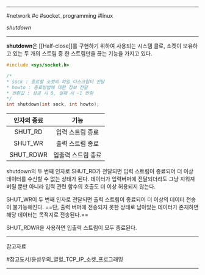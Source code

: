
---

#network #c #socket_programming #linux

*shutdown*

---

**shutdown**은 [[Half-close]]를 구현하기 위하여 사용되는 시스템 콜로, 소켓이 보유하고 있는 두 개의 스트림 중 한 스트림만을 끊는 기능을 가지고 있다.

```c
#include <sys/socket.h>

/*
* sock : 종료할 소켓의 파일 디스크립터 전달
* howto : 종료방법에 대한 정보 전달
* 반환값 : 성공 시 0, 실패 시 -1 반환
*/
int shutdown(int sock, int howto); 
```

| 인자의 종료 |        기능        |
|:-----------:|:------------------:|
|   SHUT_RD   |  입력 스트림 종료  |
|   SHUT_WR   |  출력 스트림 종료  |
|  SHUT_RDWR  | 입출력 스트림 종료 |

shutdown의 두 번째 인자로 SHUT_RD가 전달되면 입력 스트림이 종료되어 더 이상 데이터를 수신할 수 없는 상태가 된다. 데이터가 입력버퍼에 전달되더라도 그냥 지워져 버릴 뿐만 아니라 입력 관련 함수의 호출도 더 이상 허용되지 않는다.

SHUT_WR이 두 번째 인자로 전달되면 출력 스트림이 종료되어 더 이상의 데이터 전송이 불가능해진다. ==단, 출력 버퍼에 전송되지 못한 상태로 남아있는 데이터가 존재하면 해당 데이터는 목적지로 전송된다.==

SHUT_RDWR을 사용하면 입출력 스트림이 모두 종료된다.

---

참고자료

#참고도서/윤성우의_열혈_TCP_IP_소켓_프로그래밍

---